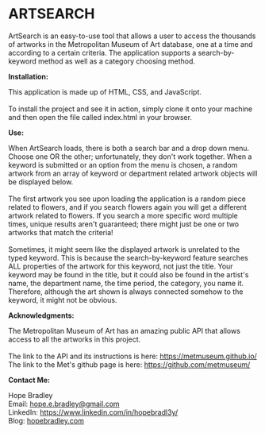<h1>ARTSEARCH</h1>

ArtSearch is an easy-to-use tool that allows a user to access the thousands of artworks in the Metropolitan Museum of Art database, one at a time and according to a certain criteria. The application supports a search-by-keyword method as well as a category choosing method.

<strong>Installation:</strong>

This application is made up of HTML, CSS, and JavaScript.
<br>
<br>
To install the project and see it in action, simply clone it onto your machine and then open the file called index.html in your browser. 

<strong>Use:</strong>

When ArtSearch loads, there is both a search bar and a drop down menu. Choose one OR the other; unfortunately, they don't work together. When a keyword is submitted or an option from the menu is chosen, a random artwork from an array of keyword or department related artwork objects will be displayed below.
<br>
<br>
The first artwork you see upon loading the application is a random piece related to flowers, and if you search flowers again you will get a different artwork related to flowers. If you search a more specific word multiple times, unique results aren't guaranteed; there might just be one or two artworks that match the criteria!
<br>
<br>
Sometimes, it might seem like the displayed artwork is unrelated to the typed keyword. This is because the search-by-keyword feature searches ALL properties of the artwork for this keyword, not just the title. Your keyword may be found in the title, but it could also be found in the artist's name, the department name, the time period, the category, you name it. Therefore, although the art shown is always connected somehow to the keyword, it might not be obvious.

<strong>Acknowledgments:</strong>

The Metropolitan Museum of Art has an amazing public API that allows access to all the artworks in this project.
<br>
<br>
The link to the API and its instructions is here: https://metmuseum.github.io/
<br>
The link to the Met's github page is here: https://github.com/metmuseum/

<strong>Contact Me:</strong>

Hope Bradley
<br>
Email: hope.e.bradley@gmail.com
<br>
LinkedIn: https://www.linkedin.com/in/hopebradl3y/
<br>
Blog: <a href="https://hopebradley.com">hopebradley.com</a>